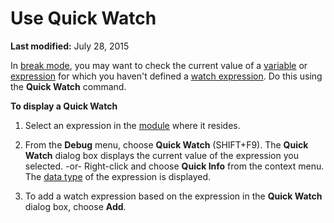 
# Use Quick Watch

 **Last modified:** July 28, 2015

In  [break mode](b8bdf64f-5920-1ae9-16d0-b26d09524a30.md), you may want to check the current value of a  [variable](b8bdf64f-5920-1ae9-16d0-b26d09524a30.md) or [expression](b8bdf64f-5920-1ae9-16d0-b26d09524a30.md) for which you haven't defined a [watch expression](b8bdf64f-5920-1ae9-16d0-b26d09524a30.md). Do this using the  **Quick Watch** command.

 **To display a Quick Watch**



1. Select an expression in the  [module](b8bdf64f-5920-1ae9-16d0-b26d09524a30.md) where it resides.
    
2. From the  **Debug** menu, choose **Quick Watch** (SHIFT+F9). The **Quick Watch** dialog box displays the current value of the expression you selected. -or- Right-click and choose **Quick Info** from the context menu. The [data type](b8bdf64f-5920-1ae9-16d0-b26d09524a30.md) of the expression is displayed.
    
3. To add a watch expression based on the expression in the  **Quick Watch** dialog box, choose **Add**.
    

